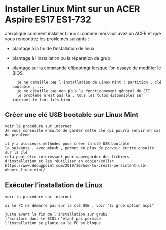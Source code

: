 # Installer Linux Mint sur un ACER Aspire ES17 ES1-732

J'explique comment installer Linux si comme moi vous avez un ACER et que vous rencontrez les problèmes suivants :

- plantage à la fin de l'installation de linux
- plantage à l'installation ou la réparation de grub
- plantage sur la commande efibootmgr lorsque l'on essaye de modifier le BIOS

		je ne détaille pas l'installation de Linux Mint : partition , clé bootable , ... 
		je ne détaille pas non plus le fonctionnement général de EFI
		le problème n'est pas là , tous les tutos disponibles sur internet le font trés bien

## Créer une clé USB bootable sur Linux Mint

	voir la procédure sur internet
	Je vous conseille ensuite de garder cette clé qui pourra servir en cas de problème
	
	il y a plusieurs méthodes pour créer la clé USB bootable
	la suivante , avec mkusb , permet en plus de pouvoir écrire ensuite sur la clé
	cela peut être interessant pour sauvegarder des fichiers d'installation et les réutiliser en copier/coller
	https://www.debugpoint.com/2019/10/how-to-create-persistent-usb-ubuntu-linux-mint/


## Exécuter l'installation de Linux

	voir la procédure sur internet
	
	si le PC ne démarre pas sur la clé USB , voir "05 grub option acpi"
	
	juste avant la fin de l'installation sur grub2
	l'écriture dans le BIOS n'étant pas permise
	l'installation se plante ou le PC se bloque
